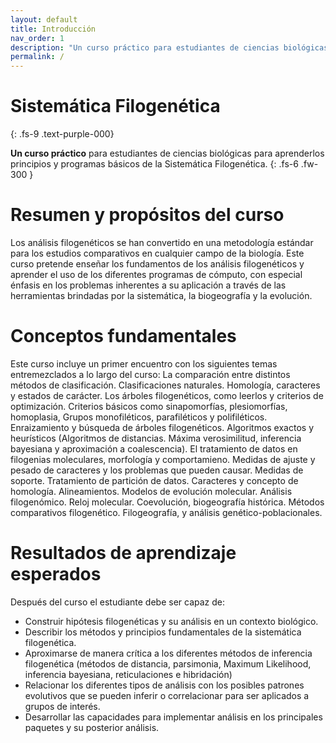 ```yaml
---
layout: default
title: Introducción
nav_order: 1
description: "Un curso práctico para estudiantes de ciencias biológicas para aprenderlos principios  y programas básicos de la Sistemática Filogenética."
permalink: /
---
```


# Sistemática Filogenética
{: .fs-9 	.text-purple-000}

**Un curso práctico** para estudiantes de ciencias biológicas para aprenderlos principios  y programas básicos de la Sistemática Filogenética.
{: .fs-6 .fw-300 }

# Resumen y propósitos del curso

Los análisis filogenéticos se han convertido en una metodología estándar para los estudios comparativos en cualquier campo de la biología. Este curso pretende enseñar los fundamentos de los análisis filogenéticos y aprender el uso de los diferentes programas de cómputo, con especial énfasis en los problemas inherentes a su aplicación a través de las herramientas brindadas por la sistemática, la biogeografía y la evolución.

# Conceptos fundamentales 
Este curso incluye un primer encuentro con los siguientes temas entremezclados a lo largo del curso: La comparación entre distintos métodos de clasificación. Clasificaciones naturales. Homología, caracteres y estados de carácter. Los árboles filogenéticos, como leerlos y criterios de optimización. Criterios básicos como sinapomorfías, plesiomorfías, homoplasia, Grupos monofiléticos, parafiléticos y polifiléticos. Enraizamiento y búsqueda de árboles filogenéticos. Algoritmos exactos y heurísticos (Algoritmos de distancias. Máxima verosimilitud, inferencia bayesiana y aproximación a coalescencia). El tratamiento de datos en filogenias moleculares, morfología y comportamieno. Medidas de ajuste y pesado de caracteres y los problemas que pueden causar. Medidas de soporte. Tratamiento de partición de datos. Caracteres y concepto de homología. Alineamientos. Modelos de evolución molecular. Análisis filogenómico. Reloj molecular. Coevolución, biogeografía histórica. Métodos comparativos filogenético. Filogeografía, y análisis genético-poblacionales.

# Resultados de aprendizaje esperados

Después del curso el estudiante debe ser capaz de:

-	Construir hipótesis filogenéticas y su análisis en un contexto biológico.
-	Describir los métodos y principios fundamentales de la sistemática filogenética.
-	Aproximarse de manera crítica a los diferentes métodos de inferencia filogenética (métodos de distancia, parsimonia, Maximum Likelihood, inferencia bayesiana, reticulaciones e hibridación) 
-	Relacionar los diferentes tipos de análisis con los posibles patrones evolutivos que se pueden inferir o correlacionar para ser aplicados a grupos de interés.
-	Desarrollar las capacidades para implementar análisis en los principales paquetes y su posterior análisis. 

